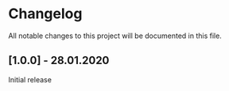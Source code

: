# Changelog
All notable changes to this project will be documented in this file.

## [1.0.0] - 28.01.2020

Initial release
